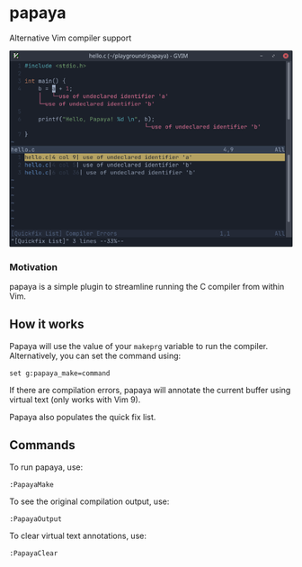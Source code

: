 # papaya
Alternative Vim compiler support

![papaya screenshot](papaya.png)

### Motivation

papaya is a simple plugin to streamline running the C compiler from within Vim.

## How it works
Papaya will use the value of your `makeprg` variable to run the compiler.
Alternatively, you can set the command using:

```
set g:papaya_make=command
```

If there are compilation errors, papaya will annotate the current buffer using virtual text (only works with Vim 9).

Papaya also populates the quick fix list.

## Commands

To run papaya, use:
```
:PapayaMake
```
To see the original compilation output, use:

```
:PapayaOutput
```

To clear virtual text annotations, use:
```
:PapayaClear
```
